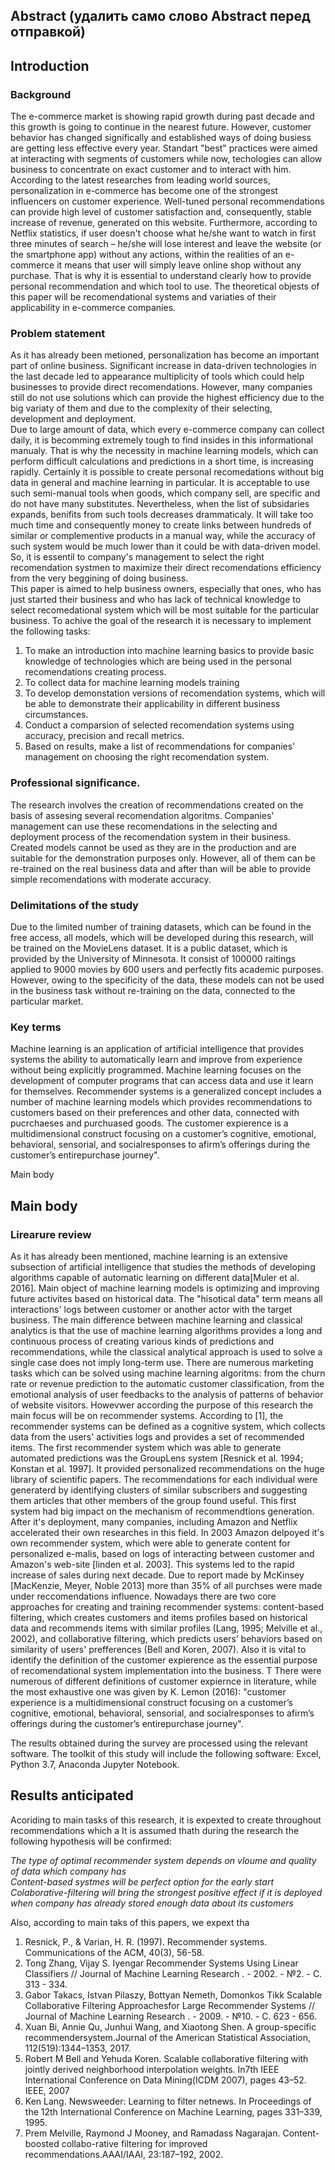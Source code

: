 ## Abstract (удалить само слово Abstract перед отправкой)

## Introduction
### Background
The e-commerce market is showing rapid growth during past decade and this growth is going to continue in the nearest future. However, customer behavior has changed significally and established ways of doing busiess are getting less effective every year. Standart "best" practices were aimed at interacting with segments of customers while now, techologies can allow business to concentrate on exact customer and to interact with him. According to the latest researches from leading world sources, personalization in e-commerce has become one of the strongest influencers on customer experience. Well-tuned personal recommendations can provide high level of customer satisfaction and, consequently, stable increase of revenue, generated on this website. Furthermore, according to Netflix statistics, if user doesn't choose what he/she want to watch in first three minutes of search – he/she will lose interest and leave the website (or the smartphone app) without any actions, within the realities of an e-commerce it means that user will simply leave online shop without any purchase. That is why it is essential to understand clearly how to provide personal recommendation and which tool to use.
The theoretical objests of this paper will be recomendational systems and variaties of their applicability in e-commerce companies.  
### Problem statement
As it has already been metioned, personalization has become an important part of online business. Significant increase in data-driven technologies in the last decade led to appearance multiplicity of tools which could help businesses to provide direct recomendations. However, many companies still do not use solutions which can provide the highest efficiency due to the big variaty of them and due to the complexity of their selecting, development and deployment.  
Due to large amount of data, which every e-commerce company can collect daily, it is becomming extremely tough to find insides in this informational manualy. That is why the necessity in machine learning models, which can perform difficult calculations and predictions in a short time, is increasing rapidly. Certainly it is possible to create personal recomedations without big data in general and machine learning in particular. It is acceptable to use such semi-manual tools when goods, which company sell, are specific and do not have many substitutes. Nevertheless, when the list of subsidaries expands, benifits from such tools decreases drammaticaly. It will take too much time and 
consequently money to create links between hundreds of similar or complementive products in a manual way, while the accuracy of such system would be much lower than it could be with data-driven model. So, it is essentil to company's management to select the right recomendation systmen to maximize their direct recomendations efficiency from the very beggining of doing business.  
This paper is aimed to help business owners, especially that ones, who has just started their business and who has lack of technical knowledge to select recomedational system which will be most suitable for the particular business.
To achive the goal of the research it is necessary to implement the following tasks:
1. To make an introduction into machine learning basics to provide basic knowledge of technologies which are being used in the personal recomendations creating process.
2. To collect data for machine learning models training
3. To develop demonstation versions of recomendation systems, which will be able to demonstrate their applicability in different business circumstances.
4. Conduct a comparsion of selected recomendation systems using accuracy, precision and recall metrics.
5. Based on results, make a list of recommendations for companies' management on choosing the right recomendation system.  
### Professional significance.
The research involves the creation of recommendations created on the basis of assesing several recomendation algoritms. Companies' management can use these recomendations in the selecting and deployment process of the recomendation system in their business. Created models cannot be used as they are in the production and are suitable for the demonstration purposes only. However, all of them can be re-trained on the real business data and after than will be able to provide simple recomendations with moderate accuracy.  
### Delimitations of the study
Due to the limited number of training datasets, which can be found in the free access, all models, which will be developed during this research, will be trained on the MovieLens dataset. It is a public dataset, which is provided by the University of Minnesota. It consist of 100000 raitings applied to 9000 movies by 600 users and perfectly fits academic purposes. However, owing to the specificity of the data, these models can not be used in the business task without re-training on the data, connected to the particular market.
### Key terms
Machine learning is an application of artificial intelligence that provides systems the ability to automatically learn and improve from experience without being explicitly programmed. Machine learning focuses on the development of computer programs that can access data and use it learn for themselves. 
Recommender systems is a generalized concept includes a number of machine learning models which provides recommendations to customers based on their preferences and other data, connected with pucrchaeses and purchuased goods.
The customer expierence is a multidimensional construct focusing on a customer’s cognitive, emotional, behavioral, sensorial, and socialresponses to afirm’s offerings during the customer’s entirepurchase journey".

Main body
## Main body
### Lirearure review


As it has already been mentioned, machine learning is an extensive subsection of artificial intelligence that studies the methods of developing algorithms capable of automatic learning on different data[Muler et al. 2016]. Main object of machine learning models is optimizing and improving future activites based on historical data. The "hisotical data" term means all interactions' logs between customer or another actor with the target business. The main difference between machine learning and classical analytics is that the use of machine learning algorithms provides a long and continuous process of creating various kinds of predictions and recommendations, while the classical analytical approach is used to solve a single case does not imply long-term use. There are numerous marketing tasks which can be solved using machine learning algoritms: from the churn rate or revenue prediction to the automatic customer classification, from the emotional analysis of user feedbacks to the analysis of patterns of behavior of website visitors. Howevwer according the purpose of this research the main focus will be on recommender systems.
According to [1], the recommender systems can be defined as a cognitive system, which collects data from the users' activities logs and provides a set of recommended items. The first recommender system which was able to generate automated predictions was the GroupLens system [Resnick et al. 1994; Konstan et al. 1997]. It provided personalized recommendations on the huge library of scientific papers. The recommendations for each individual were generaterd by identifying clusters of similar subscribers and suggesting them articles that other members of the group found useful. This first system had big impact on the mechanism of recommendtions generation. After it's deployment, many companies, including Amazon and Netflix accelerated their own researches in this field. In 2003 Amazon delpoyed it's own recommender system, which were able to generate content for personalized e-malis, based on logs of interacting between customer and Amazon's web-site [linden et al. 2003]. This systems led to the rapid increase of sales during next decade. Due to report made by McKinsey [MacKenzie, Meyer, Noble 2013] more than 35% of all purchses were made under reccomendations influence.
Nowadays there are two core approaches for creating and training  recommender  systems: content-based filtering,  which creates customers and items profiles based on historical data and recommends items with similar profiles (Lang, 1995; Melville et al., 2002), and collaborative  filtering, which predicts users’ behaviors based on similarity of users' prefferences (Bell and Koren, 2007).
Also it is vital to identify the definition of the customer expierence as the essential purpose of recomendational system implementation into the business. T There were numerous of different definitions of customer expiernce in literature, while the most exhaustive one was given by K. Lemon (2016): "customer experience is a multidimensional construct focusing on a customer’s cognitive, emotional, behavioral, sensorial, and socialresponses to afirm’s offerings during the customer’s entirepurchase journey".

The results obtained during the survey are processed using the relevant software. The toolkit of this study will include the following software: Excel, Python 3.7, Anaconda Jupyter Notebook.  
## Results anticipated

Acoriding to main tasks of this research, it is expexted to create throughout recommendations which a  It is assumed thath during the research the following hypothesis will be confirmed:  

*The type of optimal recommender system depends on vloume and quality of data which company has*  
*Content-based systmes will be perfect option for the early start*  
*Colaborative-filtering will bring the strongest positive effect if it is deployed when company has already stored enough data about its customers*

Also, according to main taks of this papers, we expext tha
1. Resnick, P., & Varian, H. R. (1997). Recommender systems. Communications of
the ACM, 40(3), 56-58.
2.   Tong Zhang, Vijay S. Iyengar Recommender Systems Using Linear Classifiers // Journal of Machine Learning Research . - 2002. - №2. - С. 313 - 334.
3. Gabor Takacs, Istvan Pilaszy, Bottyan Nemeth, Domonkos Tikk Scalable Collaborative Filtering Approachesfor Large Recommender Systems // Journal of Machine Learning Research . - 2009. - №10. - С. 623 - 656.
4. Xuan  Bi,  Annie  Qu,  Junhui  Wang,  and  Xiaotong  Shen.   A  group-specific  recommendersystem.Journal of the American Statistical Association, 112(519):1344–1353, 2017.
5. Robert M Bell and Yehuda Koren. Scalable collaborative filtering with jointly derived neighborhood interpolation weights.  In7th  IEEE  International  Conference  on  Data  Mining(ICDM 2007), pages 43–52. IEEE, 2007
6. Ken Lang. Newsweeder: Learning to filter netnews. In Proceedings of the 12th International Conference on Machine Learning, pages 331–339, 1995.
7. Prem Melville, Raymond J Mooney, and Ramadass Nagarajan.  Content-boosted collabo-rative filtering for improved recommendations.AAAI/IAAI, 23:187–192, 2002.
